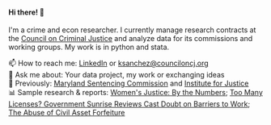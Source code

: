 #### Hi there! 👋 

I'm a crime and econ researcher. I currently manage research contracts at the [Council on Criminal Justice](https://counciloncj.org/) and analyze data for its commissions and working groups. My work is in python and stata.

📫 How to reach me: [LinkedIn](https://www.linkedin.com/in/kathy-sanchez-/) or ksanchez@counciloncj.org  
💬 Ask me about: Your data project, my work or exchanging ideas    
💼 Previously: [Maryland Sentencing Commission](https://msccsp.org/) and [Institute for Justice](https://ij.org/)   
📊 Sample research & reports: [Women's Justice: By the Numbers](https://counciloncj.org/womens-justice-by-the-numbers/); [Too Many Licenses? Government Sunrise Reviews Cast Doubt on Barriers to Work](https://ij.org/report/too-many-licenses/); [The Abuse of Civil Asset Forfeiture](https://ij.org/report/policing-for-profit-3/)


<!--
**kathysanchez/kathysanchez** is a ✨ _special_ ✨ repository because its `README.md` (this file) appears on your GitHub profile.

Here are some ideas to get you started:

- 🔭 I’m currently working on ...
- 🌱 I’m currently learning ...
- 👯 I’m looking to collaborate on ...
- 🤔 I’m looking for help with ...
- 💬 Ask me about ...
- 📫 How to reach me: ...
- 😄 Pronouns: ...
- ⚡ Fun fact: ...
-->

